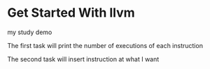 # Get Started With llvm
my study demo

The first task will print the number of executions of each instruction

The second task will insert instruction at what I want